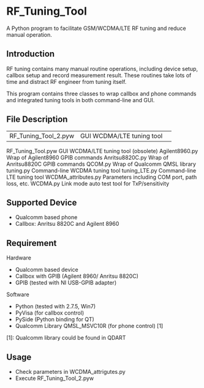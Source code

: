 RF_Tuning_Tool
==============

A Python program to facilitate GSM/WCDMA/LTE RF tuning and reduce manual operation.


Introduction
------------

RF tuning contains many manual routine operations, including device setup, 
callbox setup and record measurement result. These routines take lots of 
time and distract RF engineer from tuning itself.

This program contains three classes to wrap callbox and phone commands and 
integrated tuning tools in both command-line and GUI.


File Description
----------------

<table>
	<tr>
		<td>RF_Tuning_Tool_2.pyw</td>
		<td>GUI WCDMA/LTE tuning tool<td>
	</tr>
</table>
RF_Tuning_Tool.pyw		GUI WCDMA/LTE tuning tool (obsolete)
Agilent8960.py			Wrap of Agilent8960 GPIB commands
Anritsu8820C.py			Wrap of Anritsu8820C GPIB commands
QCOM.py					Wrap of Qualcomm QMSL library
tuning.py				Command-line WCDMA tuning tool
tuning_LTE.py			Command-line LTE tuning tool
WCDMA_attributes.py		Parameters including COM port, path loss, etc.
WCDMA.py				Link mode auto test tool for TxP/sensitivity


Supported Device
----------------

- Qualcomm based phone
- Callbox: Anritsu 8820C and Agilent 8960


Requirement
-----------

Hardware
- Qualcomm based device
- Callbox with GPIB (Agilent 8960/ Anritsu 8820C)
- GPIB (tested with NI USB-GPIB adapter)

Software
- Python (tested with 2.7.5, Win7)
- PyVisa (for callbox control)
- PySide (Python binding for QT)
- Qualcomm Library QMSL_MSVC10R (for phone control) [1]
	
[1]: Qualcomm library could be found in QDART


Usage
-----

- Check parameters in WCDMA_attrigutes.py
- Execute RF_Tuning_Tool_2.pyw